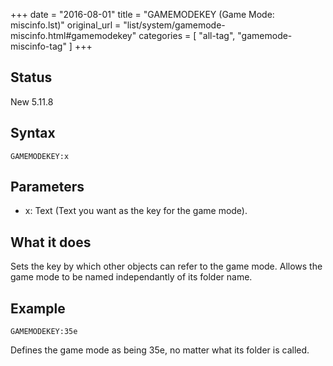 +++
date = "2016-08-01"
title = "GAMEMODEKEY (Game Mode: miscinfo.lst)"
original_url = "list/system/gamemode-miscinfo.html#gamemodekey"
categories = [ "all-tag", "gamemode-miscinfo-tag" ]
+++

## Status

New 5.11.8

## Syntax

`GAMEMODEKEY:x`

## Parameters

-   x: Text (Text you want as the key for the
    game mode).



What it does
------------

Sets the key by which other objects can refer to the game mode. Allows
the game mode to be named independantly of its folder name.

Example
-------

`GAMEMODEKEY:35e`

Defines the game mode as being 35e, no matter what its folder is called.

